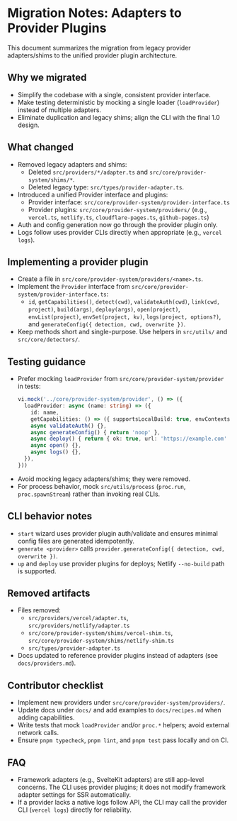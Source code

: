 # Migration Notes: Adapters to Provider Plugins

This document summarizes the migration from legacy provider adapters/shims to the unified provider plugin architecture.

## Why we migrated
- Simplify the codebase with a single, consistent provider interface.
- Make testing deterministic by mocking a single loader (`loadProvider`) instead of multiple adapters.
- Eliminate duplication and legacy shims; align the CLI with the final 1.0 design.

## What changed
- Removed legacy adapters and shims:
  - Deleted `src/providers/*/adapter.ts` and `src/core/provider-system/shims/*`.
  - Deleted legacy type: `src/types/provider-adapter.ts`.
- Introduced a unified Provider interface and plugins:
  - Provider interface: `src/core/provider-system/provider-interface.ts`
  - Provider plugins: `src/core/provider-system/providers/` (e.g., `vercel.ts`, `netlify.ts`, `cloudflare-pages.ts`, `github-pages.ts`)
- Auth and config generation now go through the provider plugin only.
- Logs follow uses provider CLIs directly when appropriate (e.g., `vercel logs`).

## Implementing a provider plugin
- Create a file in `src/core/provider-system/providers/<name>.ts`.
- Implement the `Provider` interface from `src/core/provider-system/provider-interface.ts`:
  - `id`, `getCapabilities()`, `detect(cwd)`, `validateAuth(cwd)`, `link(cwd, project)`, `build(args)`,
    `deploy(args)`, `open(project)`, `envList(project)`, `envSet(project, kv)`,
    `logs(project, options?)`, and `generateConfig({ detection, cwd, overwrite })`.
- Keep methods short and single-purpose. Use helpers in `src/utils/` and `src/core/detectors/`.

## Testing guidance
- Prefer mocking `loadProvider` from `src/core/provider-system/provider` in tests:
  ```ts
  vi.mock('../core/provider-system/provider', () => ({
    loadProvider: async (name: string) => ({
      id: name,
      getCapabilities: () => ({ supportsLocalBuild: true, envContexts: ['preview','production'] /* ... */ }),
      async validateAuth() {},
      async generateConfig() { return 'noop' },
      async deploy() { return { ok: true, url: 'https://example.com' } },
      async open() {},
      async logs() {},
    }),
  }))
  ```
- Avoid mocking legacy adapters/shims; they were removed.
- For process behavior, mock `src/utils/process` (`proc.run`, `proc.spawnStream`) rather than invoking real CLIs.

## CLI behavior notes
- `start` wizard uses provider plugin auth/validate and ensures minimal config files are generated idempotently.
- `generate <provider>` calls `provider.generateConfig({ detection, cwd, overwrite })`.
- `up` and `deploy` use provider plugins for deploys; Netlify `--no-build` path is supported.

## Removed artifacts
- Files removed:
  - `src/providers/vercel/adapter.ts`, `src/providers/netlify/adapter.ts`
  - `src/core/provider-system/shims/vercel-shim.ts`, `src/core/provider-system/shims/netlify-shim.ts`
  - `src/types/provider-adapter.ts`
- Docs updated to reference provider plugins instead of adapters (see `docs/providers.md`).

## Contributor checklist
- Implement new providers under `src/core/provider-system/providers/`.
- Update docs under `docs/` and add examples to `docs/recipes.md` when adding capabilities.
- Write tests that mock `loadProvider` and/or `proc.*` helpers; avoid external network calls.
- Ensure `pnpm typecheck`, `pnpm lint`, and `pnpm test` pass locally and on CI.

## FAQ
- Framework adapters (e.g., SvelteKit adapters) are still app-level concerns. The CLI uses provider plugins; it does not modify framework adapter settings for SSR automatically.
- If a provider lacks a native logs follow API, the CLI may call the provider CLI (`vercel logs`) directly for reliability.
